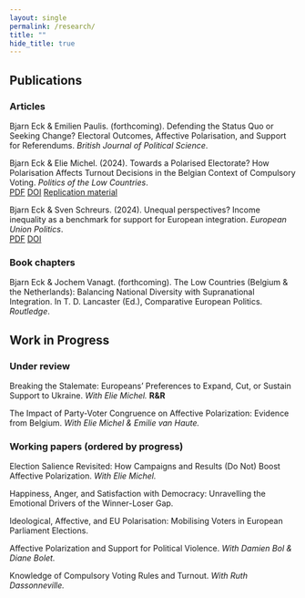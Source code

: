 ```yaml
---
layout: single
permalink: /research/
title: ""
hide_title: true
---
```


## Publications
### Articles

Bjarn Eck & Emilien Paulis. (forthcoming). Defending the Status Quo or Seeking Change? Electoral Outcomes, Affective Polarisation, and Support for Referendums. _British Journal of Political Science_.

Bjarn Eck & Elie Michel. (2024). Towards a Polarised Electorate? How Polarisation Affects Turnout Decisions in the Belgian Context of Compulsory Voting. _Politics of the Low Countries_.  
[PDF](/assets/EckMichel_PLC_2024.pdf) [DOI](https://doi.org/10.5553/PLC/.000079) [Replication material](https://osf.io/8uqys/?view_only=7ff818b7f54e42a788995bea4ed82df6)


Bjarn Eck & Sven Schreurs. (2024). Unequal perspectives? Income inequality as a benchmark for support for European integration. _European Union Politics_.  
[PDF](/assets/EckSchreurs_EUP_2024.pdf) [DOI](https://doi.org/10.1177/14651165231226054)



### Book chapters 
Bjarn Eck & Jochem Vanagt. (forthcoming). The Low Countries (Belgium & the Netherlands): Balancing National Diversity with Supranational Integration. In T. D. Lancaster (Ed.), Comparative European Politics. _Routledge_.



## Work in Progress
### Under review 
Breaking the Stalemate: Europeans’ Preferences to Expand, Cut, or Sustain Support to Ukraine. 
_With Elie Michel._ **R&R**

The Impact of Party-Voter Congruence on Affective Polarization: Evidence from Belgium. 
_With Elie Michel & Emilie van Haute._


### Working papers (ordered by progress)
Election Salience Revisited: How Campaigns and Results (Do Not) Boost Affective Polarization. 
_With Elie Michel._

Happiness, Anger, and Satisfaction with Democracy: Unravelling the Emotional Drivers of the Winner-Loser Gap.

Ideological, Affective, and EU Polarisation: Mobilising Voters in European Parliament Elections.

Affective Polarization and Support for Political Violence. 
_With Damien Bol & Diane Bolet._

Knowledge of Compulsory Voting Rules and Turnout. 
_With Ruth Dassonneville._
